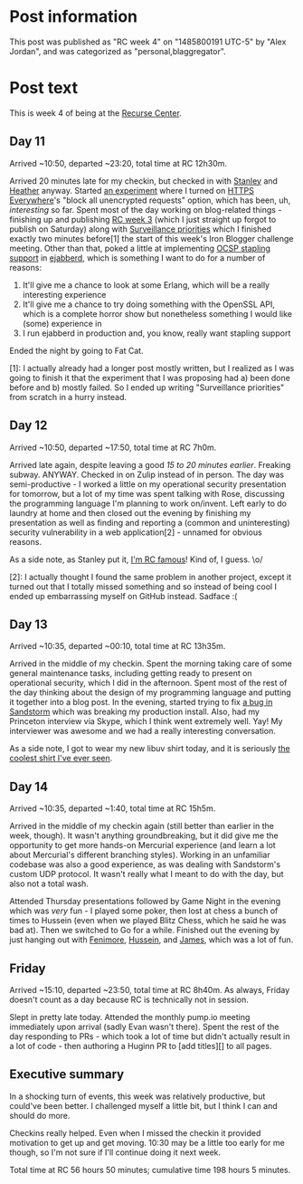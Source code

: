 # Post information

This post was published as "RC week 4" on "1485800191 UTC-5" by "Alex Jordan", and was categorized as "personal,blaggregator".

# Post text

This is week 4 of being at the [Recurse Center][].

<!-- TODO: this is a bug
<script async defer src="https://www.recurse-scout.com/loader.js?t=3d49e64361d4b897ffd2fd56dcd93ca4"></script>
-->

## Day 11

Arrived ~10:50, departed ~23:20, total time at RC 12h30m.

Arrived 20 minutes late for my checkin, but checked in with [Stanley][] and [Heather][] anyway. Started [an experiment][nohttp] where I turned on [HTTPS Everywhere][]'s "block all unencrypted requests" option, which has been, uh, _interesting_ so far. Spent most of the day working on blog-related things - finishing up and publishing [RC week 3][] (which I just straight up forgot to publish on Saturday) along with [Surveillance priorities][] which I finished exactly two minutes before\[1] the start of this week's Iron Blogger challenge meeting. Other than that, poked a little at implementing [OCSP stapling support][stapling] in [ejabberd][], which is something I want to do for a number of reasons:

 1. It'll give me a chance to look at some Erlang, which will be a really interesting experience
 2. It'll give me a chance to try doing something with the OpenSSL API, which is a complete horror show but nonetheless something I would like (some) experience in
 3. I run ejabberd in production and, you know, really want stapling support

Ended the night by going to Fat Cat.

 \[1]: I actually already had a longer post mostly written, but I realized as I was going to finish it that the experiment that I was proposing had a) been done before and b) mostly failed. So I ended up writing "Surveillance priorities" from scratch in a hurry instead.

## Day 12

Arrived ~10:50, departed ~17:50, total time at RC 7h0m.

Arrived late again, despite leaving a good _15 to 20 minutes earlier_. Freaking subway. ANYWAY. Checked in on Zulip instead of in person. The day was semi-productive - I worked a little on my operational security presentation for tomorrow, but a lot of my time was spent talking with Rose, discussing the programming language I'm planning to work on/invent. Left early to do laundry at home and then closed out the evening by finishing my presentation as well as finding and reporting a (common and uninteresting) security vulnerability in a web application\[2] - unnamed for obvious reasons.

As a side note, as Stanley put it, [I'm RC famous][famous]! Kind of, I guess. \o/

 \[2]: I actually thought I found the same problem in another project, except it turned out that I totally missed something and so instead of being cool I ended up embarrassing myself on GitHub instead. Sadface :(

## Day 13

Arrived ~10:35, departed ~00:10, total time at RC 13h35m.

Arrived in the middle of my checkin. Spent the morning taking care of some general maintenance tasks, including getting ready to present on operational security, which I did in the afternoon. Spent most of the rest of the day thinking about the design of my programming language and putting it together into a blog post. In the evening, started trying to fix [a bug in Sandstorm][sandcats] which was breaking my production install. Also, had my Princeton interview via Skype, which I think went extremely well. Yay! My interviewer was awesome and we had a really interesting conversation.

As a side note, I got to wear my new libuv shirt today, and it is seriously [the coolest shirt I've ever seen][libuv].

## Day 14

Arrived ~10:35, departed ~1:40, total time at RC 15h5m.

Arrived in the middle of my checkin again (still better than earlier in the week, though). It wasn't anything groundbreaking, but it did give me the opportunity to get more hands-on Mercurial experience (and learn a lot about Mercurial's different branching styles). Working in an unfamiliar codebase was also a good experience, as was dealing with Sandstorm's custom UDP protocol. It wasn't really what I meant to do with the day, but also not a total wash.

Attended Thursday presentations followed by Game Night in the evening which was _very_ fun - I played some poker, then lost at chess a bunch of times to Hussein (even when we played Blitz Chess, which he said he was bad at). Then we switched to Go for a while. Finished out the evening by just hanging out with [Fenimore][], [Hussein][], and [James][], which was a lot of fun.

## Friday

Arrived ~15:10, departed ~23:50, total time at RC 8h40m. As always, Friday doesn't count as a day because RC is technically not in session.

Slept in pretty late today. Attended the monthly pump.io meeting immediately upon arrival (sadly Evan wasn't there). Spent the rest of the day responding to PRs - which took a lot of time but didn't actually result in a lot of code - then authoring a Huginn PR to [add titles][] to all pages.

## Executive summary

In a shocking turn of events, this week was relatively productive, but could've been better. I challenged myself a little bit, but I think I can and should do more.

Checkins really helped. Even when I missed the checkin it provided motivation to get up and get moving. 10:30 may be a little too early for me though, so I'm not sure if I'll continue doing it next week.

Total time at RC 56 hours 50 minutes; cumulative time 198 hours 5 minutes.

 [Recurse Center]: https://recurse.com
 [Stanley]: https://stanzheng.com/
 [Heather]: https://github.com/heatherbooker
 [nohttp]: https://pump.strugee.net/alex/note/q1vco7XwRk6JsYteqTQqPA
 [HTTPS Everywhere]: https://www.eff.org/https-everywhere
 [RC week 3]: https://strugee.net/blog/2017/01/rc-week-3
 [Surveillance priorities]: https://strugee.net/blog/2017/01/surveillance-priorities
 [stapling]: https://github.com/processone/ejabberd/issues/1364
 [ejabberd]: https://www.ejabberd.im/
 [famous]: https://www.recurse.com/blog/112-how-rc-uses-zulip
 [all titles]: https://github.com/cantino/huginn/pull/1884
 [sandcats]: https://github.com/sandstorm-io/sandcats/issues/153
 [libuv]: https://pump.strugee.net/alex/image/zAFejrr9RY6pLFHpSlXBbQ
 [Fenimore]: http://another.workingagenda.com
 [Hussein]: https://github.com/Husseinfarah93
 [James]: http://kacyjam.es/
